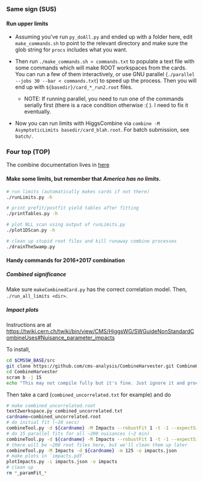 ### Same sign (SUS)

#### Run upper limits

* Assuming you've run `py_doAll.py` and ended up with a folder here,
edit `make_commands.sh` to point to the relevant directory and make sure
the glob string for `procs` includes what you want. 

* Then run `./make_commands.sh > commands.txt`
to populate a text file with some commands which will make ROOT workspaces from the cards.
You can run a few of them interactively, or use GNU parallel (`./parallel --jobs 30 --bar < commands.txt`)
to speed up the process. Then you will end up with `${basedir}/card_*_run2.root` files.
  * NOTE: If running parallel, you need to run one of the commands serially first (there is a race condition otherwise :( ). I need to fix it eventually.

* Now you can run limits with HiggsCombine via `combine -M AsymptoticLimits basedir/card_blah.root`.  For batch submission, see `batch/`.

### Four top (TOP)

The combine documentation lives in [here](https://twiki.cern.ch/twiki/bin/view/CMS/SWGuideHiggsAnalysisCombinedLimit#How_to_run_the_tool)

#### Make some limits, but remember that *America has no limits*.
```bash
# run limits (automatically makes cards if not there)
./runLimits.py -h

# print prefit/postfit yield tables after fitting
./printTables.py -h

# plot NLL scan using output of runLimits.py
./plot1DScan.py -h

# clean up stupid root files and kill runaway combine processes
./drainTheSwamp.py
```

#### Handy commands for 2016+2017 combination

##### Combined significance

Make sure `makeCombinedCard.py` has the correct correlation model. Then,
`./run_all_limits <dir>`.



##### Impact plots
Instructions are at https://twiki.cern.ch/twiki/bin/view/CMS/HiggsWG/SWGuideNonStandardCombineUses#Nuisance_parameter_impacts

To install,
```bash
cd $CMSSW_BASE/src
git clone https://github.com/cms-analysis/CombineHarvester.git CombineHarvester
cd CombineHarvester
scram b -j 15
echo "This may not compile fully but it's fine. Just ignore it and proceed."
```

Then take a card (`combined_uncorrelated.txt` for example) and do
```bash
# make combined_uncorrelated.root
text2workspace.py combined_uncorrelated.txt
cardname=combined_uncorrelated.root
# do initial fit (~20 secs)
combineTool.py -d ${cardname} -M Impacts --robustFit 1 -t -1 --expectSignal=1 -m 125 --doInitialFit
# do 15 parallel fits for all ~200 nuisances (~2 min)
combineTool.py -d ${cardname} -M Impacts --robustFit 1 -t -1 --expectSignal=1 -m 125 --doFits --parallel 15 
# there will be ~200 root files here, but we'll clean them up later
combineTool.py -M Impacts -d ${cardname} -m 125 -o impacts.json
# make plots in `impacts.pdf`
plotImpacts.py -i impacts.json -o impacts
# clean up
rm *_paramFit_*
```


